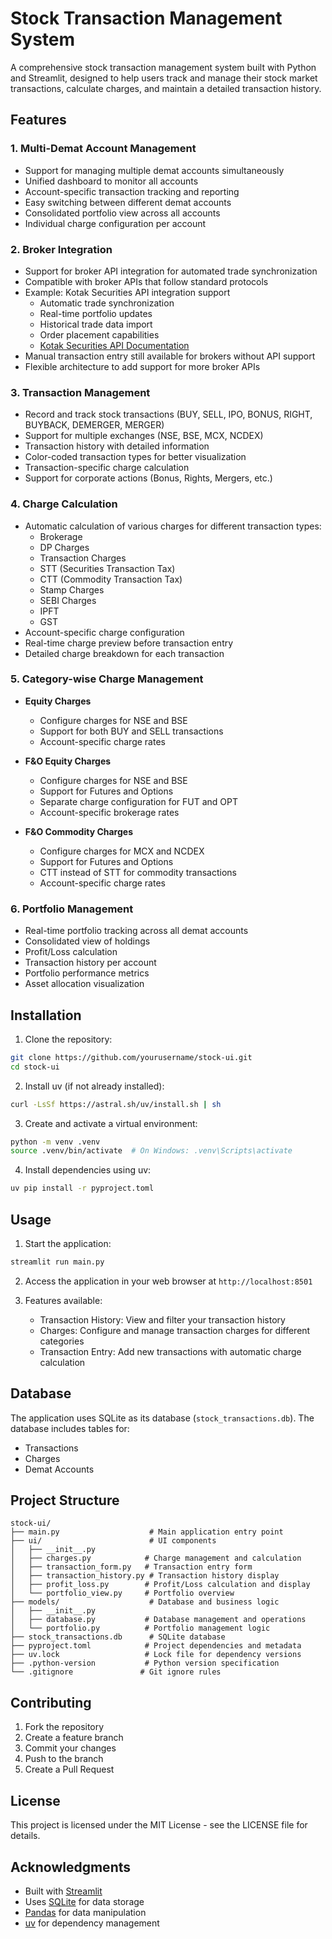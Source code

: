 # Stock Transaction Management System

A comprehensive stock transaction management system built with Python and Streamlit, designed to help users track and manage their stock market transactions, calculate charges, and maintain a detailed transaction history.

## Features

### 1. Multi-Demat Account Management
- Support for managing multiple demat accounts simultaneously
- Unified dashboard to monitor all accounts
- Account-specific transaction tracking and reporting
- Easy switching between different demat accounts
- Consolidated portfolio view across all accounts
- Individual charge configuration per account

### 2. Broker Integration
- Support for broker API integration for automated trade synchronization
- Compatible with broker APIs that follow standard protocols
- Example: Kotak Securities API integration support
  - Automatic trade synchronization
  - Real-time portfolio updates
  - Historical trade data import
  - Order placement capabilities
  - [Kotak Securities API Documentation](https://documenter.getpostman.com/view/21534797/UzBnqmpD#753c18da-ce1c-421f-834d-1e88a4395dfe)
- Manual transaction entry still available for brokers without API support
- Flexible architecture to add support for more broker APIs

### 3. Transaction Management
- Record and track stock transactions (BUY, SELL, IPO, BONUS, RIGHT, BUYBACK, DEMERGER, MERGER)
- Support for multiple exchanges (NSE, BSE, MCX, NCDEX)
- Transaction history with detailed information
- Color-coded transaction types for better visualization
- Transaction-specific charge calculation
- Support for corporate actions (Bonus, Rights, Mergers, etc.)

### 4. Charge Calculation
- Automatic calculation of various charges for different transaction types:
  - Brokerage
  - DP Charges
  - Transaction Charges
  - STT (Securities Transaction Tax)
  - CTT (Commodity Transaction Tax)
  - Stamp Charges
  - SEBI Charges
  - IPFT
  - GST
- Account-specific charge configuration
- Real-time charge preview before transaction entry
- Detailed charge breakdown for each transaction

### 5. Category-wise Charge Management
- **Equity Charges**
  - Configure charges for NSE and BSE
  - Support for both BUY and SELL transactions
  - Account-specific charge rates

- **F&O Equity Charges**
  - Configure charges for NSE and BSE
  - Support for Futures and Options
  - Separate charge configuration for FUT and OPT
  - Account-specific brokerage rates

- **F&O Commodity Charges**
  - Configure charges for MCX and NCDEX
  - Support for Futures and Options
  - CTT instead of STT for commodity transactions
  - Account-specific charge rates

### 6. Portfolio Management
- Real-time portfolio tracking across all demat accounts
- Consolidated view of holdings
- Profit/Loss calculation
- Transaction history per account
- Portfolio performance metrics
- Asset allocation visualization

## Installation

1. Clone the repository:
```bash
git clone https://github.com/yourusername/stock-ui.git
cd stock-ui
```

2. Install uv (if not already installed):
```bash
curl -LsSf https://astral.sh/uv/install.sh | sh
```

3. Create and activate a virtual environment:
```bash
python -m venv .venv
source .venv/bin/activate  # On Windows: .venv\Scripts\activate
```

4. Install dependencies using uv:
```bash
uv pip install -r pyproject.toml
```

## Usage

1. Start the application:
```bash
streamlit run main.py
```

2. Access the application in your web browser at `http://localhost:8501`

3. Features available:
   - Transaction History: View and filter your transaction history
   - Charges: Configure and manage transaction charges for different categories
   - Transaction Entry: Add new transactions with automatic charge calculation

## Database

The application uses SQLite as its database (`stock_transactions.db`). The database includes tables for:
- Transactions
- Charges
- Demat Accounts

## Project Structure

```
stock-ui/
├── main.py                    # Main application entry point
├── ui/                        # UI components
│   ├── __init__.py
│   ├── charges.py            # Charge management and calculation
│   ├── transaction_form.py   # Transaction entry form
│   ├── transaction_history.py # Transaction history display
│   ├── profit_loss.py        # Profit/Loss calculation and display
│   └── portfolio_view.py     # Portfolio overview
├── models/                    # Database and business logic
│   ├── __init__.py
│   ├── database.py           # Database management and operations
│   └── portfolio.py          # Portfolio management logic
├── stock_transactions.db      # SQLite database
├── pyproject.toml            # Project dependencies and metadata
├── uv.lock                   # Lock file for dependency versions
├── .python-version           # Python version specification
└── .gitignore               # Git ignore rules
```

## Contributing

1. Fork the repository
2. Create a feature branch
3. Commit your changes
4. Push to the branch
5. Create a Pull Request

## License

This project is licensed under the MIT License - see the LICENSE file for details.

## Acknowledgments

- Built with [Streamlit](https://streamlit.io/)
- Uses [SQLite](https://www.sqlite.org/) for data storage
- [Pandas](https://pandas.pydata.org/) for data manipulation
- [uv](https://github.com/astral-sh/uv) for dependency management
